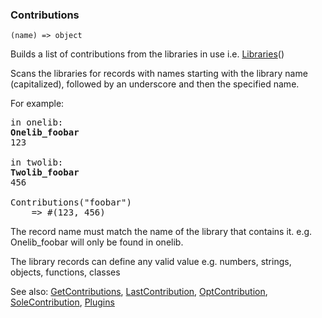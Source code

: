 ### Contributions

``` suneido
(name) => object
```

Builds a list of contributions from the libraries in use i.e. [Libraries](<Libraries.md>)()

Scans the libraries for records with names starting with the library name (capitalized), followed by an underscore and then the specified name.

For example:
<pre>
in onelib:
<b>Onelib_foobar</b>
123

in twolib:
<b>Twolib_foobar</b>
456

Contributions("foobar")
    => #(123, 456)
</pre>

The record name must match the name of the library that contains it. e.g. Onelib_foobar will only be found in onelib.

The library records can define any valid value e.g. numbers, strings, objects, functions, classes


See also:
[GetContributions](<GetContributions.md>),
[LastContribution](<LastContribution.md>),
[OptContribution](<OptContribution.md>),
[SoleContribution](<SoleContribution.md>),
[Plugins](<Plugins.md>)
